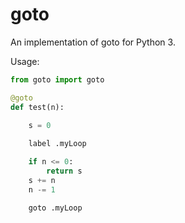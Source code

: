 goto
====

An implementation of goto for Python 3.

Usage:

```python
from goto import goto

@goto
def test(n):
   
    s = 0

    label .myLoop

    if n <= 0:
        return s
    s += n
    n -= 1

    goto .myLoop
```
